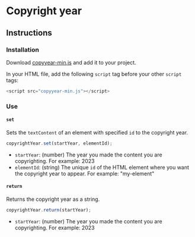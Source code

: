 # Copyright year

## Instructions

### Installation

Download [copyyear-min.js](https://github.com/mirojones/copyright-year/blob/main/copyyear-min.js) and add it to your project.

In your HTML file, add the following `script` tag before your other `script` tags:

```javascript
<script src="copyyear-min.js"></script>
```

### Use
#### `set`
Sets the `textContent` of an element with specified `id` to the copyright year.

```javascript
copyrightYear.set(startYear, elementId);
```

- `startYear`: (number) The year you made the content you are copyrighting. For example: 2023
- `elementId`: (string) The unique `id` of the HTML element where you want the copyright year to appear. For example: "my-element"

#### `return`
Returns the copyright year as a string.

```javascript
copyrightYear.return(startYear);
```

- `startYear`: (number) The year you made the content you are copyrighting. For example: 2023
